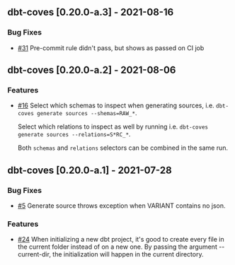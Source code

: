 ## dbt-coves [0.20.0-a.3] - 2021-08-16
### Bug Fixes


- [#31](https://github.com/datacoves/dbt-coves/issues/31) Pre-commit rule didn't pass, but shows as passed on CI job


## dbt-coves [0.20.0-a.2] - 2021-08-06
### Features


- [#16](https://github.com/datacoves/dbt-coves/issues/16) Select which schemas to inspect when generating sources, i.e. `dbt-coves generate sources --shemas=RAW_*`.

  Select which relations to inspect as well by running i.e. `dbt-coves generate sources --relations=S*RC_*`.

  Both `schemas` and `relations` selectors can be combined in the same run.


## dbt-coves [0.20.0-a.1] - 2021-07-28
### Bug Fixes


- [#5](https://github.com/datacoves/dbt-coves/issues/5) Generate source throws exception when VARIANT contains no json.
  

### Features


- [#24](https://github.com/datacoves/dbt-coves/issues/24) When initializing a new dbt project, it's good to create every file in the current folder instead of on a new one.
  By passing the argument --current-dir, the initialization will happen in the current directory.
